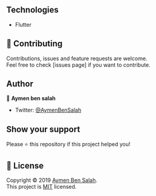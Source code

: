 ## Technologies
- Flutter

## 🤝 Contributing

Contributions, issues and feature requests are welcome.<br />
Feel free to check [issues page] if you want to contribute.<br />


## Author

👤 **Aymen ben salah**

- Twitter: [@AymenBenSalah](https://www.facebook.com/aymen.salah.39)

## Show your support

Please ⭐️ this repository if this project helped you!


## 📝 License

Copyright © 2019 [Aymen Ben Salah](https://github.com/mejdi14).<br />
This project is [MIT](https://github.com/mejdi14/readme-md-generator/blob/master/LICENSE) licensed.